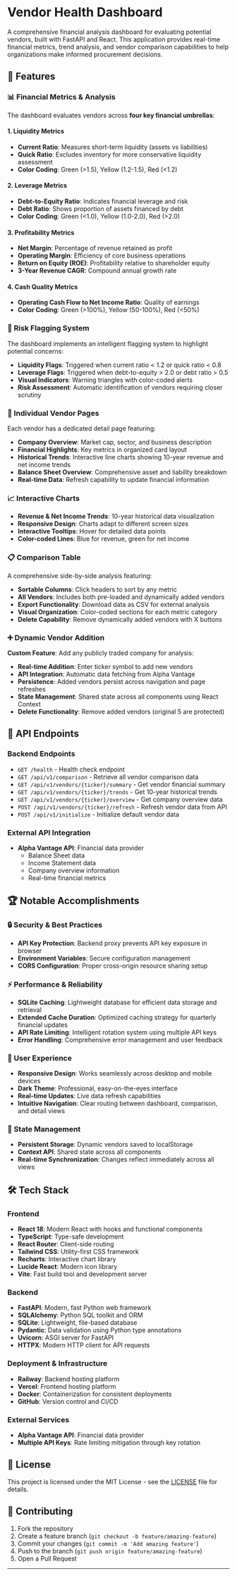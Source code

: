 # Vendor Health Dashboard

A comprehensive financial analysis dashboard for evaluating potential vendors, built with FastAPI and React. This application provides real-time financial metrics, trend analysis, and vendor comparison capabilities to help organizations make informed procurement decisions.

## 🚀 Features

### 📊 Financial Metrics & Analysis

The dashboard evaluates vendors across **four key financial umbrellas**:

#### 1. **Liquidity Metrics**

- **Current Ratio**: Measures short-term liquidity (assets vs liabilities)
- **Quick Ratio**: Excludes inventory for more conservative liquidity assessment
- **Color Coding**: Green (>1.5), Yellow (1.2-1.5), Red (<1.2)

#### 2. **Leverage Metrics**

- **Debt-to-Equity Ratio**: Indicates financial leverage and risk
- **Debt Ratio**: Shows proportion of assets financed by debt
- **Color Coding**: Green (<1.0), Yellow (1.0-2.0), Red (>2.0)

#### 3. **Profitability Metrics**

- **Net Margin**: Percentage of revenue retained as profit
- **Operating Margin**: Efficiency of core business operations
- **Return on Equity (ROE)**: Profitability relative to shareholder equity
- **3-Year Revenue CAGR**: Compound annual growth rate

#### 4. **Cash Quality Metrics**

- **Operating Cash Flow to Net Income Ratio**: Quality of earnings
- **Color Coding**: Green (>100%), Yellow (50-100%), Red (<50%)

### 🚩 Risk Flagging System

The dashboard implements an intelligent flagging system to highlight potential concerns:

- **Liquidity Flags**: Triggered when current ratio < 1.2 or quick ratio < 0.8
- **Leverage Flags**: Triggered when debt-to-equity > 2.0 or debt ratio > 0.5
- **Visual Indicators**: Warning triangles with color-coded alerts
- **Risk Assessment**: Automatic identification of vendors requiring closer scrutiny

### 🏢 Individual Vendor Pages

Each vendor has a dedicated detail page featuring:

- **Company Overview**: Market cap, sector, and business description
- **Financial Highlights**: Key metrics in organized card layout
- **Historical Trends**: Interactive line charts showing 10-year revenue and net income trends
- **Balance Sheet Overview**: Comprehensive asset and liability breakdown
- **Real-time Data**: Refresh capability to update financial information

### 📈 Interactive Charts

- **Revenue & Net Income Trends**: 10-year historical data visualization
- **Responsive Design**: Charts adapt to different screen sizes
- **Interactive Tooltips**: Hover for detailed data points
- **Color-coded Lines**: Blue for revenue, green for net income

### 📋 Comparison Table

A comprehensive side-by-side analysis featuring:

- **Sortable Columns**: Click headers to sort by any metric
- **All Vendors**: Includes both pre-loaded and dynamically added vendors
- **Export Functionality**: Download data as CSV for external analysis
- **Visual Organization**: Color-coded sections for each metric category
- **Delete Capability**: Remove dynamically added vendors with X buttons

### ➕ Dynamic Vendor Addition

**Custom Feature**: Add any publicly traded company for analysis:

- **Real-time Addition**: Enter ticker symbol to add new vendors
- **API Integration**: Automatic data fetching from Alpha Vantage
- **Persistence**: Added vendors persist across navigation and page refreshes
- **State Management**: Shared state across all components using React Context
- **Delete Functionality**: Remove added vendors (original 5 are protected)

## 🔌 API Endpoints

### Backend Endpoints

- `GET /health` - Health check endpoint
- `GET /api/v1/comparison` - Retrieve all vendor comparison data
- `GET /api/v1/vendors/{ticker}/summary` - Get vendor financial summary
- `GET /api/v1/vendors/{ticker}/trends` - Get 10-year historical trends
- `GET /api/v1/vendors/{ticker}/overview` - Get company overview data
- `POST /api/v1/vendors/{ticker}/refresh` - Refresh vendor data from API
- `POST /api/v1/initialize` - Initialize default vendor data

### External API Integration

- **Alpha Vantage API**: Financial data provider
  - Balance Sheet data
  - Income Statement data
  - Company overview information
  - Real-time financial metrics

## 🏆 Notable Accomplishments

### 🔒 Security & Best Practices

- **API Key Protection**: Backend proxy prevents API key exposure in browser
- **Environment Variables**: Secure configuration management
- **CORS Configuration**: Proper cross-origin resource sharing setup

### ⚡ Performance & Reliability

- **SQLite Caching**: Lightweight database for efficient data storage and retrieval
- **Extended Cache Duration**: Optimized caching strategy for quarterly financial updates
- **API Rate Limiting**: Intelligent rotation system using multiple API keys
- **Error Handling**: Comprehensive error management and user feedback

### 🎨 User Experience

- **Responsive Design**: Works seamlessly across desktop and mobile devices
- **Dark Theme**: Professional, easy-on-the-eyes interface
- **Real-time Updates**: Live data refresh capabilities
- **Intuitive Navigation**: Clear routing between dashboard, comparison, and detail views

### 🔄 State Management

- **Persistent Storage**: Dynamic vendors saved to localStorage
- **Context API**: Shared state across all components
- **Real-time Synchronization**: Changes reflect immediately across all views

## 🛠️ Tech Stack

### Frontend

- **React 18**: Modern React with hooks and functional components
- **TypeScript**: Type-safe development
- **React Router**: Client-side routing
- **Tailwind CSS**: Utility-first CSS framework
- **Recharts**: Interactive chart library
- **Lucide React**: Modern icon library
- **Vite**: Fast build tool and development server

### Backend

- **FastAPI**: Modern, fast Python web framework
- **SQLAlchemy**: Python SQL toolkit and ORM
- **SQLite**: Lightweight, file-based database
- **Pydantic**: Data validation using Python type annotations
- **Uvicorn**: ASGI server for FastAPI
- **HTTPX**: Modern HTTP client for API requests

### Deployment & Infrastructure

- **Railway**: Backend hosting platform
- **Vercel**: Frontend hosting platform
- **Docker**: Containerization for consistent deployments
- **GitHub**: Version control and CI/CD

### External Services

- **Alpha Vantage API**: Financial data provider
- **Multiple API Keys**: Rate limiting mitigation through key rotation

## 📝 License

This project is licensed under the MIT License - see the [LICENSE](LICENSE) file for details.

## 🤝 Contributing

1. Fork the repository
2. Create a feature branch (`git checkout -b feature/amazing-feature`)
3. Commit your changes (`git commit -m 'Add amazing feature'`)
4. Push to the branch (`git push origin feature/amazing-feature`)
5. Open a Pull Request

---
